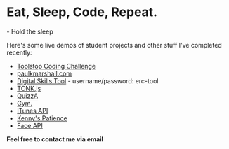 # Eat, Sleep, Code, Repeat. 

\- Hold the sleep

Here's some live demos of student projects and other stuff I've completed recently:

- [Toolstop Coding Challenge](https://toolstop-top40.herokuapp.com/)
- [paulkmarshall.com](https://paulkmarshall.com/)
- [Digital Skills Tool](https://erc-tool.herokuapp.com/) - username/password: erc-tool
- [TONK.js](https://tonkjs.herokuapp.com/)
- [QuizzA](https://quizza-trivia-game.herokuapp.com/)
- [Gym.](https://gym-app-sinatra.herokuapp.com/)
- [ITunes API](https://itunes-api-app.herokuapp.com/)
- [Kenny's Patience](https://kennys-patience.herokuapp.com/)
- [Face API](https://face-api-app.herokuapp.com/)

**Feel free to contact me via email**

